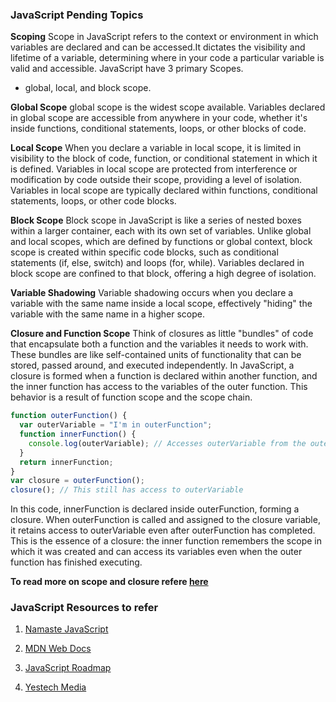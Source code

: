 ### JavaScript Pending Topics

**Scoping**
Scope in JavaScript refers to the context or environment in which variables are declared and can be accessed.It dictates the visibility and lifetime of a variable, determining where in your code a particular variable is valid and accessible.
JavaScript have 3 primary Scopes.

- global, local, and block scope.

**Global Scope**
global scope is the widest scope available. Variables declared in global scope are accessible from anywhere in your code, whether it's inside functions, conditional statements, loops, or other blocks of code.

**Local Scope**
When you declare a variable in local scope, it is limited in visibility to the block of code, function, or conditional statement in which it is defined.
Variables in local scope are protected from interference or modification by code outside their scope, providing a level of isolation.
Variables in local scope are typically declared within functions, conditional statements, loops, or other code blocks.

**Block Scope**
Block scope in JavaScript is like a series of nested boxes within a larger container, each with its own set of variables.
Unlike global and local scopes, which are defined by functions or global context, block scope is created within specific code blocks, such as conditional statements (if, else, switch) and loops (for, while).
Variables declared in block scope are confined to that block, offering a high degree of isolation.

**Variable Shadowing**
Variable shadowing occurs when you declare a variable with the same name inside a local scope, effectively "hiding" the variable with the same name in a higher scope.

**Closure and Function Scope**
Think of closures as little "bundles" of code that encapsulate both a function and the variables it needs to work with.
These bundles are like self-contained units of functionality that can be stored, passed around, and executed independently.
In JavaScript, a closure is formed when a function is declared within another function, and the inner function has access to the variables of the outer function.
This behavior is a result of function scope and the scope chain.

```javascript
function outerFunction() {
  var outerVariable = "I'm in outerFunction";
  function innerFunction() {
    console.log(outerVariable); // Accesses outerVariable from the outer scope
  }
  return innerFunction;
}
var closure = outerFunction();
closure(); // This still has access to outerVariable
```

In this code, innerFunction is declared inside outerFunction, forming a closure.
When outerFunction is called and assigned to the closure variable, it retains access to outerVariable even after outerFunction has completed.
This is the essence of a closure: the inner function remembers the scope in which it was created and can access its variables even when the outer function has finished executing.

**To read more on scope and closure refere [here](https://www.freecodecamp.org/news/scope-in-javascript-global-vs-local-vs-block-scope/)**

### JavaScript Resources to refer

1. [Namaste JavaScript](https://www.youtube.com/playlist?list=PLxnjbfm5MCHFbRlyVCAqpJFdIzPN_IPID)

2. [MDN Web Docs](https://developer.mozilla.org/en-US/docs/Web/JavaScript)

3. [JavaScript Roadmap](https://roadmap.sh/javascript)

4. [Yestech Media](https://www.youtube.com/watch?v=8BWQdKBh2Aw&list=PL1JrLEBAapUVNy5sRQVtQgs7ep6mZZ-YG)

